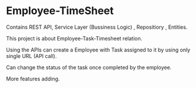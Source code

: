 # Employee-TimeSheet

Contains REST API, Service Layer (Bussiness Logic) , Repositiory , Entities.

This project is about Employee-Task-Timesheet relation.

Using the APIs can create a Employee with Task assigned to it by using only single URL (API call).

Can change the status of the task once completed by the employee.

More features adding.
